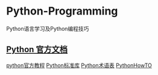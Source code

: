 # Python-Programming
Python语言学习及Python编程技巧

## [Python 官方文档](https://docs.python.org/3/)
[python官方教程](https://docs.python.org/3/tutorial/index.html)
[Python标准库](https://docs.python.org/3/library/index.html)
[Python术语表](https://docs.python.org/3/glossary.html)
[PythonHowTO](https://docs.python.org/3/howto/index.html)

